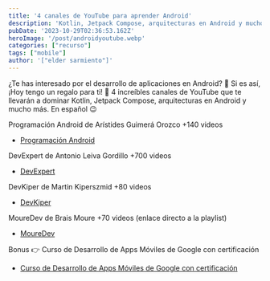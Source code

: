 ```yaml
---
title: '4 canales de YouTube para aprender Android'
description: 'Kotlin, Jetpack Compose, arquitecturas en Android y mucho más.'
pubDate: '2023-10-29T02:36:53.162Z'
heroImage: '/post/androidyoutube.webp'
categories: ["recurso"]
tags: ["mobile"]
author: '["elder sarmiento"]'
---
```


¿Te has interesado por el desarrollo de aplicaciones en Android? 📱 
Si es así, ¡Hoy tengo un regalo para ti! 🎁 
4 increíbles canales de YouTube que te llevarán a dominar Kotlin, Jetpack Compose, arquitecturas en Android y mucho más. En español 😉 

Programación Android de Arístides Guimerá Orozco +140 videos
- <a href="https://www.youtube.com/@AristiDevs/featured" target="_blank">Programación Android</a>

DevExpert de Antonio Leiva Gordillo +700 videos
- <a href="https://www.youtube.com/@devexpert_io/featured" target="_blank">DevExpert</a>

DevKiper de Martin Kiperszmid +80 videos
- <a href="https://www.youtube.com/@DevKiper/featured" target="_blank">DevKiper</a>

MoureDev de Brais Moure +70 videos (enlace directo a la playlist)
- <a href="https://www.youtube.com/playlist?list=PLNdFk2_brsRdYF0FXDtSaGvluzBNHRbNe" target="_blank">MoureDev</a>

Bonus 👉 Curso de Desarrollo de Apps Móviles de Google con certificación
- <a href="https://skillshop.exceedlms.com/student/collection/798207-apps?locale=es" target="_blank">Curso de Desarrollo de Apps Móviles de Google con certificación</a>
